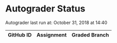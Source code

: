 # Autograder Status
Autograder last run at: October 31, 2018 at 14:40

| GitHub ID | Assignment | Graded Branch |
|-----------|------------|---------------|
